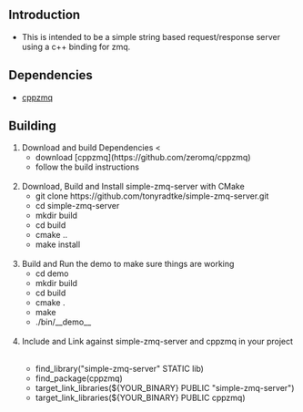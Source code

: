 <h2> Introduction </h2>

  - This is intended to be a simple string based request/response server using a c++ binding for zmq.

<h2> Dependencies </h2>

  - [cppzmq](https://github.com/zeromq/cppzmq)


<h2> Building </h2>

<ol>
  <li> Download and build Dependencies <
    <ul>
      <li> download [cppzmq](https://github.com/zeromq/cppzmq) </li>
      <li> follow the build instructions </li>
    </ul>
  </li>
  <br>
  <li> Download, Build and Install simple-zmq-server with CMake 
    <br>
    <ul>
      <li> git clone https://github.com/tonyradtke/simple-zmq-server.git </li>
      <li> cd simple-zmq-server </li>
      <li> mkdir build </li>
      <li> cd build </li>
      <li> cmake .. </li>
      <li> make install </li>
    </ul>
  </li>
  <br>
  <li>  Build and Run the demo to make sure things are working 
    <br>
    <ul> 
      <li> cd demo </li>
      <li> mkdir build </li>
      <li> cd build </li>
      <li> cmake . </li>
      <li> make </li>
      <li> ./bin/__demo__ </li>
    </ul>
  </li>
  <br>
  <li> Include and Link against simple-zmq-server and cppzmq in your project </li>
    <br>
    <ul>
      <li> find_library("simple-zmq-server" STATIC lib) </li>
      <li> find_package(cppzmq) </li>
      <li> target_link_libraries(${YOUR_BINARY} PUBLIC "simple-zmq-server") </li>
      <li> target_link_libraries(${YOUR_BINARY} PUBLIC cppzmq) </li>
    </ul> 
  </li>
  <br>
</ol>




